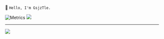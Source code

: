 :wave: `Hello, I'm GsjzTle.`

> 
![Metrics](https://metrics.lecoq.io/gsjztle?template=classic&base.metadata=0&base.indepth=false&base.hireable=false&config.timezone=Asia%2FShanghai)
![](https://github-readme-stats.vercel.app/api/top-langs/?username=gsjztle&hide=tex,html,css,plpgsql)


-----

![](https://github-readme-stats.vercel.app/api?username=GsjzTle&count_private=true&show_icons=true&theme=radical&custom_title=GsjzTle&cache_seconds=86400)
